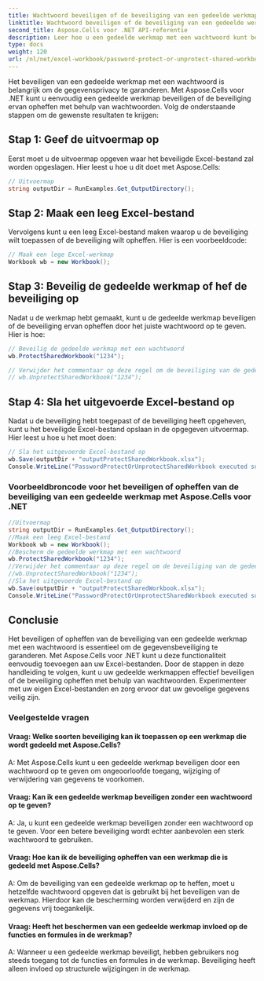 ```yaml
---
title: Wachtwoord beveiligen of de beveiliging van een gedeelde werkmap opheffen
linktitle: Wachtwoord beveiligen of de beveiliging van een gedeelde werkmap opheffen
second_title: Aspose.Cells voor .NET API-referentie
description: Leer hoe u een gedeelde werkmap met een wachtwoord kunt beveiligen of de beveiliging ervan kunt opheffen met Aspose.Cells voor .NET.
type: docs
weight: 120
url: /nl/net/excel-workbook/password-protect-or-unprotect-shared-workbook/
---
```

Het beveiligen van een gedeelde werkmap met een wachtwoord is belangrijk om de gegevensprivacy te garanderen. Met Aspose.Cells voor .NET kunt u eenvoudig een gedeelde werkmap beveiligen of de beveiliging ervan opheffen met behulp van wachtwoorden. Volg de onderstaande stappen om de gewenste resultaten te krijgen:

## Stap 1: Geef de uitvoermap op

Eerst moet u de uitvoermap opgeven waar het beveiligde Excel-bestand zal worden opgeslagen. Hier leest u hoe u dit doet met Aspose.Cells:

```csharp
// Uitvoermap
string outputDir = RunExamples.Get_OutputDirectory();
```

## Stap 2: Maak een leeg Excel-bestand

Vervolgens kunt u een leeg Excel-bestand maken waarop u de beveiliging wilt toepassen of de beveiliging wilt opheffen. Hier is een voorbeeldcode:

```csharp
// Maak een lege Excel-werkmap
Workbook wb = new Workbook();
```

## Stap 3: Beveilig de gedeelde werkmap of hef de beveiliging op

Nadat u de werkmap hebt gemaakt, kunt u de gedeelde werkmap beveiligen of de beveiliging ervan opheffen door het juiste wachtwoord op te geven. Hier is hoe:

```csharp
// Beveilig de gedeelde werkmap met een wachtwoord
wb.ProtectSharedWorkbook("1234");

// Verwijder het commentaar op deze regel om de beveiliging van de gedeelde werkmap op te heffen
// wb.UnprotectSharedWorkbook("1234");
```

## Stap 4: Sla het uitgevoerde Excel-bestand op

Nadat u de beveiliging hebt toegepast of de beveiliging heeft opgeheven, kunt u het beveiligde Excel-bestand opslaan in de opgegeven uitvoermap. Hier leest u hoe u het moet doen:

```csharp
// Sla het uitgevoerde Excel-bestand op
wb.Save(outputDir + "outputProtectSharedWorkbook.xlsx");
Console.WriteLine("PasswordProtectOrUnprotectSharedWorkbook executed successfully.\r\n");
```

### Voorbeeldbroncode voor het beveiligen of opheffen van de beveiliging van een gedeelde werkmap met Aspose.Cells voor .NET 
```csharp
//Uitvoermap
string outputDir = RunExamples.Get_OutputDirectory();
//Maak een leeg Excel-bestand
Workbook wb = new Workbook();
//Bescherm de gedeelde werkmap met een wachtwoord
wb.ProtectSharedWorkbook("1234");
//Verwijder het commentaar op deze regel om de beveiliging van de gedeelde werkmap op te heffen
//wb.UnprotectSharedWorkbook("1234");
//Sla het uitgevoerde Excel-bestand op
wb.Save(outputDir + "outputProtectSharedWorkbook.xlsx");
Console.WriteLine("PasswordProtectOrUnprotectSharedWorkbook executed successfully.\r\n");
```

## Conclusie

Het beveiligen of opheffen van de beveiliging van een gedeelde werkmap met een wachtwoord is essentieel om de gegevensbeveiliging te garanderen. Met Aspose.Cells voor .NET kunt u deze functionaliteit eenvoudig toevoegen aan uw Excel-bestanden. Door de stappen in deze handleiding te volgen, kunt u uw gedeelde werkmappen effectief beveiligen of de beveiliging opheffen met behulp van wachtwoorden. Experimenteer met uw eigen Excel-bestanden en zorg ervoor dat uw gevoelige gegevens veilig zijn.

### Veelgestelde vragen

#### Vraag: Welke soorten beveiliging kan ik toepassen op een werkmap die wordt gedeeld met Aspose.Cells?
    
A: Met Aspose.Cells kunt u een gedeelde werkmap beveiligen door een wachtwoord op te geven om ongeoorloofde toegang, wijziging of verwijdering van gegevens te voorkomen.

#### Vraag: Kan ik een gedeelde werkmap beveiligen zonder een wachtwoord op te geven?
    
A: Ja, u kunt een gedeelde werkmap beveiligen zonder een wachtwoord op te geven. Voor een betere beveiliging wordt echter aanbevolen een sterk wachtwoord te gebruiken.

#### Vraag: Hoe kan ik de beveiliging opheffen van een werkmap die is gedeeld met Aspose.Cells?
    
A: Om de beveiliging van een gedeelde werkmap op te heffen, moet u hetzelfde wachtwoord opgeven dat is gebruikt bij het beveiligen van de werkmap. Hierdoor kan de bescherming worden verwijderd en zijn de gegevens vrij toegankelijk.

#### Vraag: Heeft het beschermen van een gedeelde werkmap invloed op de functies en formules in de werkmap?
    
A: Wanneer u een gedeelde werkmap beveiligt, hebben gebruikers nog steeds toegang tot de functies en formules in de werkmap. Beveiliging heeft alleen invloed op structurele wijzigingen in de werkmap.